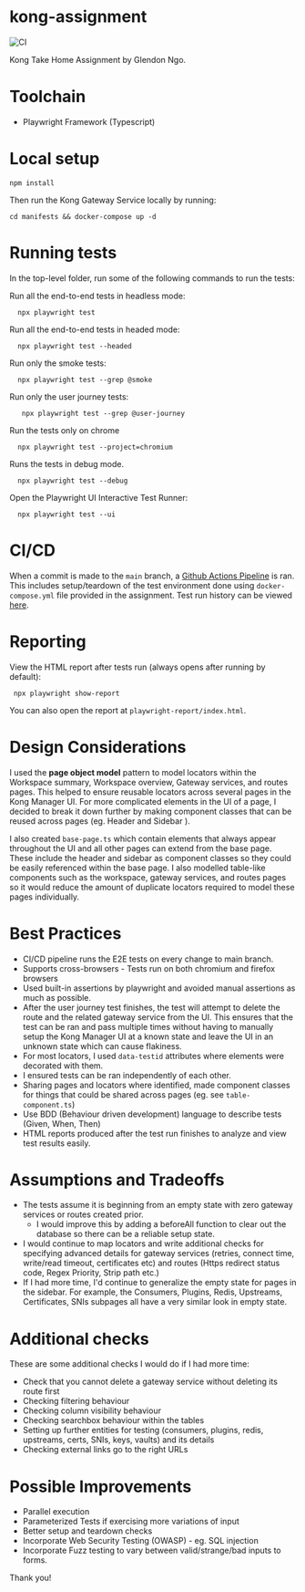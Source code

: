 # kong-assignment
![CI](https://github.com/rusty22/kong-assignment/actions/workflows/playwright.yml/badge.svg)

Kong Take Home Assignment by Glendon Ngo.

# Toolchain
- Playwright Framework (Typescript)

# Local setup
```
npm install
```

Then run the Kong Gateway Service locally by running:
```
cd manifests && docker-compose up -d
```

# Running tests

In the top-level folder, run some of the following commands to run the tests:

Run all the end-to-end tests in headless mode:
```
  npx playwright test
```

Run all the end-to-end tests in headed mode:
```
  npx playwright test --headed
```

Run only the smoke tests:
```
  npx playwright test --grep @smoke
```

Run only the user journey tests:
```
   npx playwright test --grep @user-journey
```

Run the tests only on chrome
``` 
  npx playwright test --project=chromium
```

Runs the tests in debug mode.
```  
  npx playwright test --debug
```

Open the Playwright UI Interactive Test Runner:
```
  npx playwright test --ui
```
# CI/CD

When a commit is made to the `main` branch, a [Github Actions Pipeline](.github/workflows/playwright.yml) is ran. This includes setup/teardown of the test environment done using `docker-compose.yml` file provided in the assignment. Test run history can be viewed [here](https://github.com/rusty22/kong-assignment/actions).

# Reporting
View the HTML report after tests run (always opens after running by default):
```
 npx playwright show-report
```

You can also open the report at `playwright-report/index.html`.

# Design Considerations

I used the **page object model** pattern to model locators within the Workspace summary, Workspace overview, Gateway services, and routes pages. This helped to ensure reusable locators across several pages in the Kong Manager UI. For more complicated elements in the UI of a page, I decided to break it down further by making component classes that can be reused across pages (eg. Header and Sidebar ).

I also created `base-page.ts` which contain elements that always appear throughout the UI and all other pages can extend from the base page. These include the header and sidebar as component classes so they could be easily referenced within the base page. I also modelled table-like components such as the workspace, gateway services, and routes pages so it would reduce the amount of duplicate locators required to model these pages individually.

# Best Practices
- CI/CD pipeline runs the E2E tests on every change to main branch.
- Supports cross-browsers - Tests run on both chromium and firefox browsers
- Used built-in assertions by playwright and avoided manual assertions as much as possible.
- After the user journey test finishes, the test will attempt to delete the route and the related gateway service from the UI. This ensures that the test can be ran and pass multiple times without having to manually setup the Kong Manager UI at a known state and leave the UI in an unknown state which can cause flakiness.
- For most locators, I used `data-testid` attributes where elements were decorated with them.
- I ensured tests can be ran independently of each other.
- Sharing pages and locators where identified, made component classes for things that could be shared across pages (eg. see `table-component.ts`)
- Use BDD (Behaviour driven development) language to describe tests (Given, When, Then)
- HTML reports produced after the test run finishes to analyze and view test results easily.

# Assumptions and Tradeoffs

- The tests assume it is beginning from an empty state with zero gateway services or routes created prior.
  - I would improve this by adding a beforeAll function to clear out the database so there can be a reliable setup state.
- I would continue to map locators and write additional checks for specifying advanced details for gateway services (retries, connect time, write/read timeout, certificates etc) and routes (Https redirect status code, Regex Priority, Strip path etc.)
- If I had more time, I'd continue to generalize the empty state for pages in the sidebar. For example, the Consumers, Plugins, Redis, Upstreams, Certificates, SNIs subpages all have a very similar look in empty state.

# Additional checks

These are some additional checks I would do if I had more time:
- Check that you cannot delete a gateway service without deleting its route first
- Checking filtering behaviour
- Checking column visibility behaviour
- Checking searchbox behaviour within the tables
- Setting up further entities for testing (consumers, plugins, redis, upstreams, certs, SNIs, keys, vaults) and its details
- Checking external links go to the right URLs

# Possible Improvements
- Parallel execution
- Parameterized Tests if exercising more variations of input
- Better setup and teardown checks
- Incorporate Web Security Testing (OWASP) - eg. SQL injection
- Incorporate Fuzz testing to vary between valid/strange/bad inputs to forms.

Thank you!